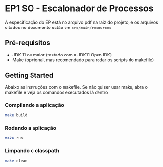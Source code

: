 # EP1 SO - Escalonador de Processos

A especificação do EP está no arquivo pdf na raiz do projeto, e os arquivos citados no documento estão em `src/main/resources`

## Pré-requisitos

* JDK 11 ou maior (testado com a JDK11 OpenJDK)
* Make (opcional, mas recomendado para rodar os scripts do makefile)

## Getting Started
Abaixo as instruções com o makefile. Se não quiser usar make, abra o makefile e veja os comandos executados lá dentro

### Compilando a aplicação
```sh
make build
```


### Rodando a aplicação
```sh
make run
```

### Limpando o classpath
```sh
make clean
```
